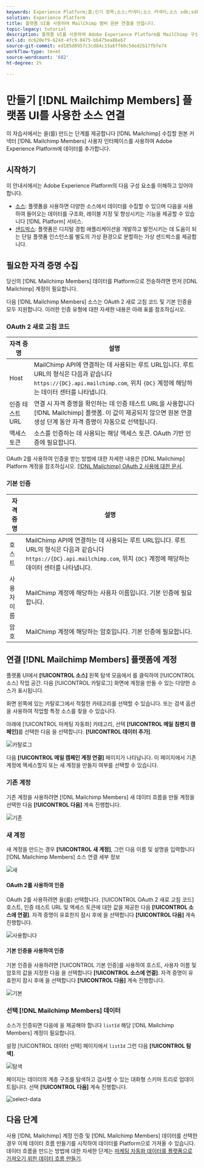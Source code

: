 ```yaml
---
keywords: Experience Platform;홈;인기 항목;소스;커넥터;소스 커넥터;소스 sdk;sdk;SDK
solution: Experience Platform
title: 플랫폼 UI를 사용하여 MailChimp 멤버 원본 연결을 만듭니다.
topic-legacy: tutorial
description: 플랫폼 UI를 사용하여 Adobe Experience Platform을 MailChimp 구성원에 연결하는 방법을 알아봅니다.
exl-id: dc620ef9-624d-4fc9-8475-bb475ea86eb7
source-git-commit: ed185d0957c3cd84c33a6ff60c5ded2b17fbfe74
workflow-type: tm+mt
source-wordcount: '682'
ht-degree: 1%

---
```


# 만들기 [!DNL Mailchimp Members] 플랫폼 UI를 사용한 소스 연결

이 자습서에서는 을(를) 만드는 단계를 제공합니다 [!DNL Mailchimp] 수집할 원본 커넥터 [!DNL Mailchimp Members] 사용자 인터페이스를 사용하여 Adobe Experience Platform에 데이터를 추가합니다.

## 시작하기

이 안내서에서는 Adobe Experience Platform의 다음 구성 요소를 이해하고 있어야 합니다.

* [소스](../../../../home.md): 플랫폼을 사용하면 다양한 소스에서 데이터를 수집할 수 있으며 다음을 사용하여 들어오는 데이터를 구조화, 레이블 지정 및 향상시키는 기능을 제공할 수 있습니다 [!DNL Platform] 서비스.
* [샌드박스](../../../../../sandboxes/home.md): 플랫폼은 디지털 경험 애플리케이션을 개발하고 발전시키는 데 도움이 되는 단일 플랫폼 인스턴스를 별도의 가상 환경으로 분할하는 가상 샌드박스를 제공합니다.

## 필요한 자격 증명 수집

당신의 [!DNL Mailchimp Members] 데이터를 Platform으로 전송하려면 먼저 [!DNL Mailchimp] 계정이 필요합니다.

다음 [!DNL Mailchimp Members] 소스는 OAuth 2 새로 고침 코드 및 기본 인증을 모두 지원합니다. 이러한 인증 유형에 대한 자세한 내용은 아래 표를 참조하십시오.

### OAuth 2 새로 고침 코드

| 자격 증명 | 설명 |
| --- | --- |
| Host | MailChimp API에 연결하는 데 사용되는 루트 URL입니다. 루트 URL의 형식은 다음과 같습니다 `https://{DC}.api.mailchimp.com`, 위치 `{DC}` 계정에 해당하는 데이터 센터를 나타냅니다. |
| 인증 테스트 URL | 연결 시 자격 증명을 확인하는 데 인증 테스트 URL을 사용합니다 [!DNL Mailchimp] 플랫폼. 이 값이 제공되지 않으면 원본 연결 생성 단계 동안 자격 증명이 자동으로 선택됩니다. |
| 액세스 토큰 | 소스를 인증하는 데 사용되는 해당 액세스 토큰. OAuth 기반 인증에 필요합니다. |

OAuth 2를 사용하여 인증을 받는 방법에 대한 자세한 내용은 [!DNL Mailchimp] Platform 계정을 참조하십시오. [[!DNL Mailchimp] OAuth 2 사용에 대한 문서](https://mailchimp.com/developer/marketing/guides/access-user-data-oauth-2/).

### 기본 인증

| 자격 증명 | 설명 |
| --- | --- |
| 호스트 | MailChimp API에 연결하는 데 사용되는 루트 URL입니다. 루트 URL의 형식은 다음과 같습니다 `https://{DC}.api.mailchimp.com`, 위치 `{DC}` 계정에 해당하는 데이터 센터를 나타냅니다. |
| 사용자 이름 | MailChimp 계정에 해당하는 사용자 이름입니다. 기본 인증에 필요합니다. |
| 암호 | MailChimp 계정에 해당하는 암호입니다. 기본 인증에 필요합니다. |

## 연결 [!DNL Mailchimp Members] 플랫폼에 계정

플랫폼 UI에서 **[!UICONTROL 소스]** 왼쪽 탐색 모음에서 를 클릭하여 [!UICONTROL 소스] 작업 공간. 다음 [!UICONTROL 카탈로그] 화면에 계정을 만들 수 있는 다양한 소스가 표시됩니다.

화면 왼쪽에 있는 카탈로그에서 적절한 카테고리를 선택할 수 있습니다. 또는 검색 옵션을 사용하여 작업할 특정 소스를 찾을 수 있습니다.

아래에 [!UICONTROL 마케팅 자동화] 카테고리, 선택 **[!UICONTROL 메일 침팬지 캠페인]**&#x200B;를 선택한 다음 을 선택합니다. **[!UICONTROL 데이터 추가]**.

![카탈로그](../../../../images/tutorials/create/mailchimp-members/catalog.png)

다음 **[!UICONTROL 메일 캠페인 계정 연결]** 페이지가 나타납니다. 이 페이지에서 기존 계정에 액세스할지 또는 새 계정을 만들지 여부를 선택할 수 있습니다.

### 기존 계정

기존 계정을 사용하려면 [!DNL Mailchimp Members] 새 데이터 흐름을 만들 계정을 선택한 다음 **[!UICONTROL 다음]** 계속 진행합니다.

![기존](../../../../images/tutorials/create/mailchimp-members/existing.png)

### 새 계정

새 계정을 만드는 경우 **[!UICONTROL 새 계정]**, 그런 다음 이름 및 설명을 입력합니다 [!DNL Mailchimp Members] 소스 연결 세부 정보

![새](../../../../images/tutorials/create/mailchimp-members/new.png)


#### OAuth 2를 사용하여 인증

OAuth 2를 사용하려면 을(를) 선택합니다. [!UICONTROL OAuth 2 새로 고침 코드]호스트, 인증 테스트 URL 및 액세스 토큰에 대한 값을 제공한 다음 **[!UICONTROL 소스에 연결]**. 자격 증명이 유효한지 잠시 후에 을 선택합니다 **[!UICONTROL 다음]** 계속 진행합니다.

![사용합니다](../../../../images/tutorials/create/mailchimp-members/oauth.png)

#### 기본 인증을 사용하여 인증

기본 인증을 사용하려면 [!UICONTROL 기본 인증]를 사용하여 호스트, 사용자 이름 및 암호의 값을 지정한 다음 을 선택합니다 **[!UICONTROL 소스에 연결]**. 자격 증명이 유효한지 잠시 후에 을 선택합니다 **[!UICONTROL 다음]** 계속 진행합니다.

![기본](../../../../images/tutorials/create/mailchimp-members/basic.png)

### 선택 [!DNL Mailchimp Members] 데이터

소스가 인증되면 다음에 을 제공해야 합니다 `listId` 해당 [!DNL Mailchimp Members] 계정이 필요합니다.

설정 [!UICONTROL 데이터 선택] 페이지에서 `listId` 그런 다음 **[!UICONTROL 탐색]**.

![탐색](../../../../images/tutorials/create/mailchimp-members/explore.png)

페이지는 데이터의 계층 구조를 탐색하고 검사할 수 있는 대화형 스키마 트리로 업데이트됩니다. 선택 **[!UICONTROL 다음]** 계속 진행합니다.

![select-data](../../../../images/tutorials/create/mailchimp-members/select-data.png)

## 다음 단계

사용 [!DNL Mailchimp] 계정 인증 및 [!DNL Mailchimp Members] 데이터를 선택한 경우 이제 데이터 흐름 만들기를 시작하여 데이터를 Platform으로 가져올 수 있습니다. 데이터 흐름을 만드는 방법에 대한 자세한 단계는 [마케팅 자동화 데이터를 플랫폼으로 가져오기 위한 데이터 흐름 만들기](../../dataflow/marketing-automation.md).
